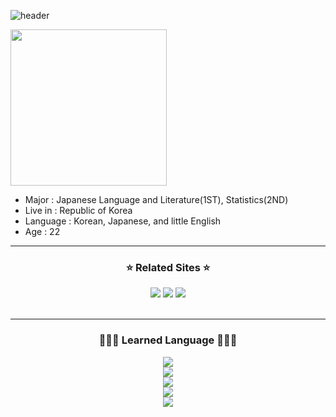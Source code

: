 
![header](https://capsule-render.vercel.app/api?type=cylinder&color=CCCCFF&height=150&section=header&text=Welcome%20to%20Ye0nJ's%20GITHUB&fontSize=40&fontColor=333333&fontAlignY=40&desc=Hope%20you%20enjoy!&descSize=17&descAlignY=80)

<img src='https://media1.giphy.com/media/4RbZ8cZYuApO0/giphy.gif' width='250'>

- Major : Japanese Language and Literature(1ST), Statistics(2ND)
- Live in : Republic of Korea
- Language : Korean, Japanese, and little English 
- Age : 22

---
<div align='center'>
  <h3>⭐️ Related Sites ⭐️</h3>
<a href="instagram.com/southgb" target="_blank"><img src="https://img.shields.io/badge/Instagram-E9967A?style=flat-square&logo=Instagram&logoColor=white"/></a>
<a href="blog.naver.com/mcuki" target="_blank"><img src="https://img.shields.io/badge/Naver BLOG-03C75A?style=flat-square&logo=Naver&logoColor=white"/></a>
<a href="https://steamcommunity.com/id/yeon2122" target="_blank"><img src="https://img.shields.io/badge/Steam Profile-000000?style=flat-square&logo=Steam&logoColor=white"/></a>
</br>
</br>

---
  <h3>🧑🏻‍💻 Learned Language 🧑🏻‍💻</h3>
  <a href="" target="_blank"><img src="https://img.shields.io/badge/JavaScript-F7DF1E?style=flat-square&logo=Javascript&logoColor=white"/></a></br>
  <a href="" target="_blank"><img src="https://img.shields.io/badge/CSS3-1572B6?style=flat-square&logo=CSS3&logoColor=white"/></a></br>
  <a href="" target="_blank"><img src="https://img.shields.io/badge/Python-3776AB?style=flat-square&logo=Python&logoColor=white"/></a></br>
  <a href="" target="_blank"><img src="https://img.shields.io/badge/Java-F80000?style=flat-square&logo=Oracle&logoColor=white"/></a></br>
  <a href="" target="_blank"><img src="https://img.shields.io/badge/HTML-E34F26?style=flat-square&logo=HTML5&logoColor=white"/></a></br>
</div>

  
